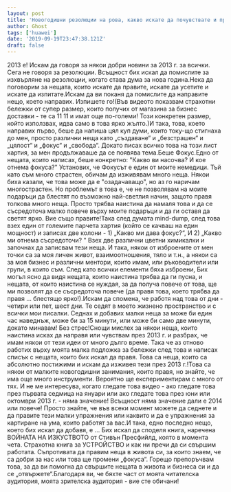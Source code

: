 ```yaml
---
layout: post
title: 'Новогодишни резолюции на рова, какво искате да почувствате и преживеете?'
author: Ghost
tags: ['huawei']
date: '2019-09-19T23:47:38.121Z'
draft: false
---
```


2013 е! Искам да говоря за някои добри новини за 2013 г. за всички. Сега не говоря за резолюции. Всъщност бих искал да помислите за изхвърляне на резолюции, когато става дума за нова година.Нека да поговорим за нещата, които искате да правите, искате да усетите и искате да изпитате.Искам да ви поканя да помислите да направите нещо, което направих. Изпишете го!(Във видеото показвам страхотни бележки от супер размер, които получих от магазина за бизнес доставки - те са 11 11 и имат още по-големи! Този конкретен размер, който използвах, идва само в това ярко жълто.)И така, това, което направих първо, беше да напиша цял куп думи, които току-що стигнаха до мен, просто различни неща като „създаване“ и „безстрашен“ и „цялост“ и „фокус“ ​​и „свобода“. Докато писах всичко това на този лист хартия, за мен продължаваше да се появява тема.Беше Фокус.Едно от нещата, които написах, беше конкретно: "Какво ви насочва? И кое отнема фокуса?" Установих, че Фокусът е един от моите немедици. Тъй като съм много страстен, обичам да изживявам много неща. Някои биха казали, че това може да е "озадачаващо", но аз го наричам многострастен. Но проблемът в това е, че не позволявам на моите подаръци да блестят по възможно най-светлия начин, защото правя толкова много неща. Просто трябва наистина да намаля това и да се съсредоточа малко повече върху моите подаръци и да ги оставя да светят ярко. Вие също правите!Така след думата mind-dump, след това взех един от големите парчета хартия (който се качваш на един мощност) и записах две колони - 1) „Какво ми дава фокус?“, И 2) „Какво ми отнема съсредоточи? " Взех две различни цветни химикалки и започнах да записвам тези неща. И така, някои от изброените от мен точки са за моя личен живот, взаимоотношения, тяло и т.н., а някои са за моя бизнес и различни ментори, които имам, или ръководители или групи, в които съм. След като всички елементи бяха изброени, Бих могъл ясно да видя нещата, които наистина трябва да ги пусна, и нещата, от които наистина се нуждая, за да получа повече от това, ще ми позволят да се съсредоточа повече (да правя това, което трябва да правя ... блестящо ярко!).Искам да спомена, че работя над това от дни - четири или пет, шест дни. Те седят в моето жизнено пространство и с всички мои писалки. Седнах и добавих малки неща за може би един час наведнъж, може би за 15 минути, или може би само две минути, докато минавам! Без стрес!Снощи мислех за някои неща, които наистина исках да направя или чувствам през 2013 г. и разбрах, че имам някои от тези идеи от много дълго време. Така че аз отново работих върху моята малка подложка за бележки след това и написах списък с нещата, които бих искал да правя. Това са неща, които са абсолютно постижими и искам да изживея тези през 2013 г.!Това са някои от малките новогодишни занимания, които правя, но знайте, че има още много инструменти. Вероятно ще експериментирам с много от тях. И не ме интересува, когато гледате това видео - ако гледате това през първата седмица на януари или ако гледате това през юни или октомври 2013 г. - няма значение! Всъщност няма значение дали е 2014 или повече! Просто знайте, че във всеки момент можете да седнете и да правите тези малки упражнения или каквито и да е упражнения за картиране на ума, които работят за вас.И така, едно последно нещо, което бих искал да добавя, е ... Бих искал да споделя книга, наречена ВОЙНАТА НА ИЗКУСТВОТО от Стивън Пресфийлд, която в момента чета. Страхотна книга за УСТРОЙСТВО и как ни пречи да си свършим работата. Съпротивата да правим неща в живота си, за които знаем, че са добри за нас или това ще промени „фокуса“. Горещо препоръчвам това, за да ви помогна да свършите нещата в живота и бизнеса си и да се „отвържете“.Благодаря ви, че бяхте част от моята читателска аудитория, моята зрителска аудитория - вие сте обичани!
